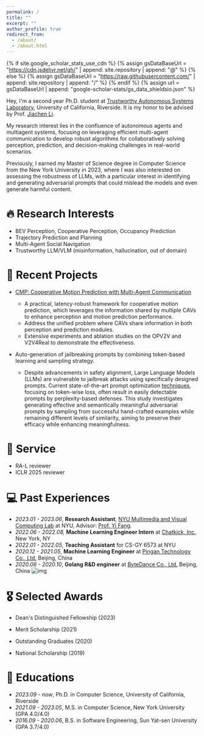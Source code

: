 ```yaml
---
permalink: /
title: ""
excerpt: ""
author_profile: true
redirect_from: 
  - /about/
  - /about.html
---
```


{% if site.google_scholar_stats_use_cdn %}
{% assign gsDataBaseUrl = "https://cdn.jsdelivr.net/gh/" | append: site.repository | append: "@" %}
{% else %}
{% assign gsDataBaseUrl = "https://raw.githubusercontent.com/" | append: site.repository | append: "/" %}
{% endif %}
{% assign url = gsDataBaseUrl | append: "google-scholar-stats/gs_data_shieldsio.json" %}

<span class='anchor' id='about-me'></span>

Hey, I'm a second year Ph.D. student at [Trustworthy Autonomous Systems Laboratory](https://tasl.ucr.edu/), University of California, Riverside. It is my honor to be advised by Prof. [Jiachen Li](https://jiachenli94.github.io/). 

My research interest lies in the confluence of autonomous agents and multiagent systems, focusing on leveraging efficient multi-agent communication to develop robust algorithms for collaboratively solving perception, prediction, and decision-making challenges in real-world scenarios.

Previously, I earned my Master of Science degree in Computer Science from the New York University in 2023, where I was also interested on assessing the robustness of LLMs, with a particular interest in identifying and generating adversarial prompts that could mislead the models and even generate harmful content.

<span class='anchor' id='research-interests'></span>

# 🔥 Research Interests

- BEV Perception, Cooperative Perception, Occupancy Prediction
- Trajectory Prediction and Planning
- Multi-Agent Social Navigation
- Trustworthy LLM/VLM (misinformation, hallucination, out of domain)

<span class='anchor' id='projects'></span>

# 📝 Recent Projects

- [CMP: Cooperative Motion Prediction with Multi-Agent Communication](https://cmp-cooperative-prediction.github.io/)
  - A practical, latency-robust framework for cooperative motion prediction, which leverages the information shared by multiple CAVs to enhance perception and motion prediction performance.
  - Address the unified problem where CAVs share information in both perception and prediction modules.
  - Extensive experiments and ablation studies on the OPV2V and V2V4Real to demonstrate the effectiveness.

- Auto-generation of jailbreaking prompts by combining token-based learning and sampling strategy.

  - Despite advancements in safety alignment, Large Language Models (LLMs) are vulnerable to jailbreak attacks using specifically designed prompts. Current state-of-the-art prompt optimization [techniques](https://github.com/llm-attacks/llm-attacks), focusing on token-wise loss, often result in easily detectable prompts by perplexity-based defenses. This study investigates generating effective and semantically meaningful adversarial prompts by sampling from successful hand-crafted examples while remaining different levels of similarity, aiming to preserve their efficacy while enhancing meaningfulness.

<span class='anchor' id='experiences'></span>

# 📝 Service

- RA-L reviewer
- ICLR 2025 reviewer




# 💻 Past Experiences

- *2023.01 - 2023.06*,   **Research Assistant**, [NYU Multimedia and Visual Computing Lab](http://mmvc.engineering.nyu.edu/) at NYU,  Advisor: [Prof. Yi Fang](https://engineering.nyu.edu/faculty/yi-fang).
- *2022.06 - 2022.08,*   **Machine Learning Engineer Intern** at [Chatkick, Inc.](https://www.linkedin.com/in/daniel-j-b7037747/) New York, NY
- *2022.01 - 2022.05*,   **Teaching Assistant** for CS-GY 6573 at NYU
- *2020.12 - 2021.05*,   **Machine Learning Engineer** at [Pingan Technology Co., Ltd.](https://www.linkedin.com/company/ping-an-technology/) Beijing, China
- *2020.06 - 2020.10*,   **Golang R&D engineer** at [ByteDance Co., Ltd.](https://www.linkedin.com/company/bytedance/) Beijing, China ![img](https://zehaowang983.github.io/images/bytedance.png)

<span class='anchor' id='selected-awards'></span>

# 🎖 Selected Awards

- Dean's Distinguished Fellowship (2023)

- Merit Scholarship (2021)

- Outstanding Graduates (2020)

- National Scholarship (2019)

<span class='anchor' id='educations'></span>

# 📖 Educations

- *2023.09 - now*, Ph.D. in Computer Science, University of California, Riverside
- *2021.09 - 2023.05*, M.S. in Computer Science, New York University (GPA 4.0/4.0)
- *2016.09 - 2020.06*, B.S. in Software Engineering, Sun Yat-sen University (GPA 3.7/4.0)

<span class='anchor' id='skills'></span>

